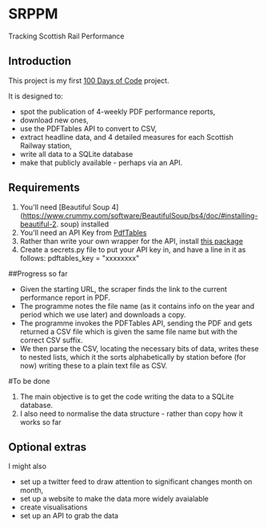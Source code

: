 # SRPPM
Tracking Scottish Rail Performance

## Introduction

This project is my first [100 Days of Code](http://github.com/watty62/100-days-of-code) project. 

It is designed to:
* spot the publication of 4-weekly PDF performance reports, 
* download new ones, 
* use the PDFTables API to convert to CSV, 
* extract headline data, and 4 detailed measures for each Scottish Railway station, 
* write all data to a SQLite database
* make that publicly available - perhaps via an API.

## Requirements

1. You'll need [Beautiful Soup 4](https://www.crummy.com/software/BeautifulSoup/bs4/doc/#installing-beautiful-2. soup) installed 
3. You'll need an API Key from [PdfTables](https://pdftables.com/pdf-to-excel-api)
4. Rather than write your own wrapper for the API, install [this package](https://github.com/pdftables/python-pdftables-api)
5. Create a secrets.py file to put your API key in, and have a line in it as follows:
pdftables_key = "xxxxxxxx"

##Progress so far

* Given the starting URL, the scraper finds the link to the current performance report in PDF.
* The programme notes the file name (as it contains info on the year and period which we use later) and downloads a copy. 
* The programme invokes the PDFTables API, sending the PDF and gets returned a CSV file which is given the same file name but with the correct CSV suffix. 
* We then parse the CSV, locating the necessary bits of data, writes these to nested lists, which it the sorts alphabetically by station before (for now) writing these to a plain text file as CSV.

#To be done

1. The main objective is to get the code writing the data to a SQLite database.
2. I also need to normalise the data structure - rather than copy how it works so far 

## Optional extras

I might also

* set up a twitter feed to draw attention to significant changes month on month, 
* set up a website to make the data more widely avaialable
* create visualisations
* set up an API to grab the data
